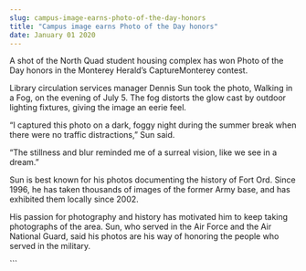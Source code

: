 ```yaml
---
slug: campus-image-earns-photo-of-the-day-honors
title: "Campus image earns Photo of the Day honors"
date: January 01 2020
---
```


 
<p>
  A shot of the North Quad student housing complex has won Photo of the Day
  honors in the Monterey Herald’s CaptureMonterey contest.
</p>
<p>
  Library circulation services manager Dennis Sun took the photo, Walking in a
  Fog, on the evening of July 5. The fog distorts the glow cast by outdoor
  lighting fixtures, giving the image an eerie feel.
</p>
<p>
  “I captured this photo on a dark, foggy night during the summer break when
  there were no traffic distractions,” Sun said.
</p>
<p>
  “The stillness and blur reminded me of a surreal vision, like we see in a
  dream.”
</p>
<p>
  Sun is best known for his photos documenting the history of Fort Ord. Since
  1996, he has taken thousands of images of the former Army base, and has
  exhibited them locally since 2002.
</p>
<p>
  His passion for photography and history has motivated him to keep taking
  photographs of the area. Sun, who served in the Air Force and the Air National
  Guard, said his photos are his way of honoring the people who served in the
  military.
</p>
```
